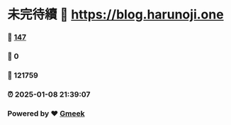 # 未完待續 :link: https://blog.harunoji.one 
### :page_facing_up: [147](https://blog.harunoji.one/tag.html) 
### :speech_balloon: 0 
### :hibiscus: 121759 
### :alarm_clock: 2025-01-08 21:39:07 
### Powered by :heart: [Gmeek](https://github.com/Meekdai/Gmeek)
